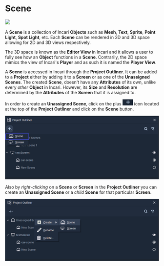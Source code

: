 # Scene

![](../.gitbook/assets/iconscene.png)

A **Scene** is a collection of Incari **Objects** such as **Mesh**, **Text**, **Sprite**, **Point Light**, **Spot Light**, etc. Each **Scene** can be rendered in 2D and 3D space allowing for 2D and 3D views respectively.

The 3D space is known as the **Editor View** in Incari and it allows a user to fully see how an **Object** functions in a **Scene**. Contrarily, the 2D space mimics the view of Incari's **Player** and as such it is named the **Player View**.

A **Scene** is accessed in Incari through the **Project Outliner**. It can be added to a **Project** either by adding it to a **Screen** or as one of the **Unassigned** **Scenes**. The created **Scene**, doesn't have any **Attributes** of its own, unlike every _other_ **Object** in Incari. However, its **Size** and **Resolution** are determined by the **Attributes** of the **Screen** that it is assigned to.

In order to create an **Unassigned Scene**, click on the plus ![](../.gitbook/assets/plusIcon%20%284%29%20%284%29%20%284%29%20%284%29%20%284%29%20%284%29%20%284%29%20%284%29.PNG) icon located at the top of the **Project Outliner** and click on the **Scene** button.

![](../.gitbook/assets/project_outliner.PNG)

Also by _right-clicking_ on a **Scene** or **Screen** in the **Project Outliner** you can create an **Unassigned Scene** or a _child_ **Scene** for that particular **Screen**.

![](../.gitbook/assets/Unassigned_scenes.PNG)

